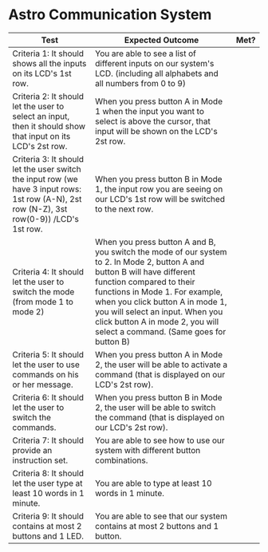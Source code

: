 # Astro Communication System

| Test                                                                                                                                         | Expected Outcome                                                                                                                                                                                                                                                                                                                                 | Met?          |
|----------------------------------------------------------------------------------------------------------------------------------------------|--------------------------------------------------------------------------------------------------------------------------------------------------------------------------------------------------------------------------------------------------------------------------------------------------------------------------------------------------|---------------|
| Criteria 1: It should shows all the inputs on its LCD's 1st row.                                                                             | You are able to see a list of different inputs on our  system's LCD. (including all alphabets and all numbers from 0 to 9)                                                                                                                                                                                                                       |               |
| Criteria 2: It should let the user to select an input, then it should show that input on its LCD's 2st row.                                  | When you press button A in Mode 1 when the input you want to select is above the cursor, that input will be shown on the LCD's 2st row.                                                                                                                                                                                                          |               |
| Criteria 3: It should let the user switch the input row  (we have 3 input rows:  1st row (A-N), 2st row (N-Z), 3st row(0-9)) /LCD's 1st row. | When you press button B in Mode 1, the input row you are seeing on our LCD's 1st row will be switched to  the next row.                                                                                                                                                                                                                          |               |
| Criteria 4: It should let the user to switch the mode (from mode 1 to mode 2)                                                                | When you press button A and B, you switch the mode of  our system to 2. In Mode 2, button A and button B will have different function compared to their functions in  Mode 1. For example, when you click button A in mode 1,  you will select an input. When you click button A in  mode 2, you will select a command. (Same goes for button B) |               |
| Criteria 5: It should let the user to use commands on his or her message.                                                                    | When you press button A in Mode 2, the user will be  able to activate a command (that is displayed on our LCD's 2st row).                                                                                                                                                                                                                        |               |
| Criteria 6: It should let the user to switch the commands.                                                                                   | When you press button B in Mode 2, the user will be  able to switch the command (that is displayed on our LCD's 2st row).                                                                                                                                                                                                                        |               |
| Criteria 7: It should provide an instruction set.                                                                                            | You are able to see how to use our system with different  button combinations.                                                                                                                                                                                                                                                                   |               |
| Criteria 8: It should let the user type at least 10 words in 1 minute.                                                                       | You are able to type at least 10 words in 1 minute.                                                                                                                                                                                                                                                                                              |               |
| Criteria 9: It should contains at most 2 buttons and 1 LED.                                                                                  | You are able to see that our system contains at most 2 buttons and 1 button.                                                                                                                                                                                                                                                                     |               |
